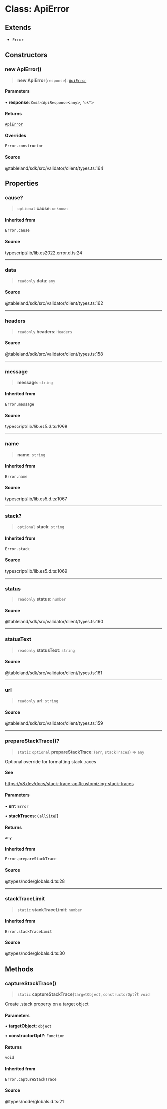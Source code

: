 # Class: ApiError

## Extends

- `Error`

## Constructors

### new ApiError()

> **new ApiError**(`response`): [`ApiError`](ApiError.md)

#### Parameters

• **response**: `Omit`\<`ApiResponse`\<`any`\>, `"ok"`\>

#### Returns

[`ApiError`](ApiError.md)

#### Overrides

`Error.constructor`

#### Source

@tableland/sdk/src/validator/client/types.ts:164

## Properties

### cause?

> `optional` **cause**: `unknown`

#### Inherited from

`Error.cause`

#### Source

typescript/lib/lib.es2022.error.d.ts:24

***

### data

> `readonly` **data**: `any`

#### Source

@tableland/sdk/src/validator/client/types.ts:162

***

### headers

> `readonly` **headers**: `Headers`

#### Source

@tableland/sdk/src/validator/client/types.ts:158

***

### message

> **message**: `string`

#### Inherited from

`Error.message`

#### Source

typescript/lib/lib.es5.d.ts:1068

***

### name

> **name**: `string`

#### Inherited from

`Error.name`

#### Source

typescript/lib/lib.es5.d.ts:1067

***

### stack?

> `optional` **stack**: `string`

#### Inherited from

`Error.stack`

#### Source

typescript/lib/lib.es5.d.ts:1069

***

### status

> `readonly` **status**: `number`

#### Source

@tableland/sdk/src/validator/client/types.ts:160

***

### statusText

> `readonly` **statusText**: `string`

#### Source

@tableland/sdk/src/validator/client/types.ts:161

***

### url

> `readonly` **url**: `string`

#### Source

@tableland/sdk/src/validator/client/types.ts:159

***

### prepareStackTrace()?

> `static` `optional` **prepareStackTrace**: (`err`, `stackTraces`) => `any`

Optional override for formatting stack traces

#### See

https://v8.dev/docs/stack-trace-api#customizing-stack-traces

#### Parameters

• **err**: `Error`

• **stackTraces**: `CallSite`[]

#### Returns

`any`

#### Inherited from

`Error.prepareStackTrace`

#### Source

@types/node/globals.d.ts:28

***

### stackTraceLimit

> `static` **stackTraceLimit**: `number`

#### Inherited from

`Error.stackTraceLimit`

#### Source

@types/node/globals.d.ts:30

## Methods

### captureStackTrace()

> `static` **captureStackTrace**(`targetObject`, `constructorOpt`?): `void`

Create .stack property on a target object

#### Parameters

• **targetObject**: `object`

• **constructorOpt?**: `Function`

#### Returns

`void`

#### Inherited from

`Error.captureStackTrace`

#### Source

@types/node/globals.d.ts:21
